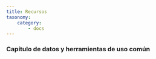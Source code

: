 ```yaml
---
title: Recursos
taxonomy:
    category:
        - docs
---
```


### Capítulo de datos y herramientas de uso común